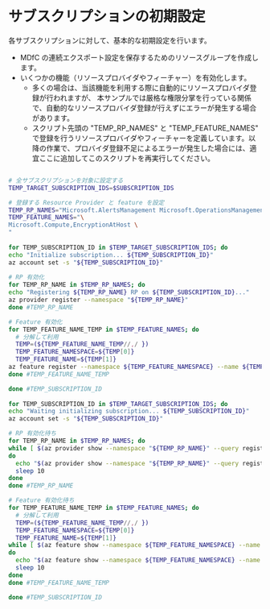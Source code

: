 # サブスクリプションの初期設定

各サブスクリプションに対して、基本的な初期設定を行います。

- MDfC の連続エクスポート設定を保存するためのリソースグループを作成します。
- いくつかの機能（リソースプロバイダやフィーチャー）を有効化します。
  - 多くの場合は、当該機能を利用する際に自動的にリソースプロバイダ登録が行われますが、 本サンプルでは厳格な権限分掌を行っている関係で、自動的なリソースプロバイダ登録が行えずにエラーが発生する場合があります。
  - スクリプト先頭の "TEMP_RP_NAMES" と "TEMP_FEATURE_NAMES" で登録を行うリソースプロバイダやフィーチャーを定義しています。以降の作業で、プロバイダ登録不足によるエラーが発生した場合には、適宜ここに追加してこのスクリプトを再実行してください。

```bash

# 全サブスクリプションを対象に設定する
TEMP_TARGET_SUBSCRIPTION_IDS=$SUBSCRIPTION_IDS

# 登録する Resource Provider と feature を設定
TEMP_RP_NAMES="Microsoft.AlertsManagement Microsoft.OperationsManagement Microsoft.Compute Microsoft.Insights"
TEMP_FEATURE_NAMES="\
Microsoft.Compute,EncryptionAtHost \
"
 
for TEMP_SUBSCRIPTION_ID in $TEMP_TARGET_SUBSCRIPTION_IDS; do
echo "Initialize subscription... ${TEMP_SUBSCRIPTION_ID}"
az account set -s "${TEMP_SUBSCRIPTION_ID}"
 
# RP 有効化
for TEMP_RP_NAME in $TEMP_RP_NAMES; do
echo "Registering ${TEMP_RP_NAME} RP on ${TEMP_SUBSCRIPTION_ID}..."
az provider register --namespace "${TEMP_RP_NAME}"
done #TEMP_RP_NAME

# Feature 有効化
for TEMP_FEATURE_NAME_TEMP in $TEMP_FEATURE_NAMES; do
  # 分解して利用
  TEMP=(${TEMP_FEATURE_NAME_TEMP//,/ })
  TEMP_FEATURE_NAMESPACE=${TEMP[0]}
  TEMP_FEATURE_NAME=${TEMP[1]}
az feature register --namespace ${TEMP_FEATURE_NAMESPACE} --name ${TEMP_FEATURE_NAME}
done #TEMP_FEATURE_NAME_TEMP

done #TEMP_SUBSCRIPTION_ID
 
for TEMP_SUBSCRIPTION_ID in $TEMP_TARGET_SUBSCRIPTION_IDS; do
echo "Waiting initializing subscription... ${TEMP_SUBSCRIPTION_ID}"
az account set -s "${TEMP_SUBSCRIPTION_ID}"

# RP 有効化待ち
for TEMP_RP_NAME in $TEMP_RP_NAMES; do
while [ $(az provider show --namespace "${TEMP_RP_NAME}" --query registrationState -o tsv) != "Registered" ]
do
  echo "$(az provider show --namespace "${TEMP_RP_NAME}" --query registrationState -o tsv) on ${TEMP_SUBSCRIPTION_ID} ${TEMP_RP_NAME}..."
  sleep 10
done
done #TEMP_RP_NAME

# Feature 有効化待ち
for TEMP_FEATURE_NAME_TEMP in $TEMP_FEATURE_NAMES; do
  # 分解して利用
  TEMP=(${TEMP_FEATURE_NAME_TEMP//,/ })
  TEMP_FEATURE_NAMESPACE=${TEMP[0]}
  TEMP_FEATURE_NAME=${TEMP[1]}
while [ $(az feature show --namespace ${TEMP_FEATURE_NAMESPACE} --name ${TEMP_FEATURE_NAME} --query properties.state -o tsv) != "Registered" ]
do
  echo "$(az feature show --namespace ${TEMP_FEATURE_NAMESPACE} --name ${TEMP_FEATURE_NAME} --query properties.state -o tsv) ${TEMP_FEATURE_NAMESPACE}/${TEMP_FEATURE_NAME} ..."
  sleep 10
done
done #TEMP_FEATURE_NAME_TEMP

done #TEMP_SUBSCRIPTION_ID

```
